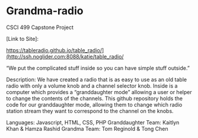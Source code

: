 # Grandma-radio
CSCI 499 Capstone Project

[Link to Site]:

https://tableradio.github.io/table_radio/](http://ssh.noglider.com:8088/katie/table_radio/

“We put the complicated stuff inside so you can have simple stuff outside.”

Description: We have created a radio that is as easy to use as an old table radio with only a volume knob and a channel selector knob. Inside is a computer which provides a “granddaughter mode” allowing a user or helper to change the contents of the channels. This github repository holds the code for our granddaughter mode, allowing them to change which radio station stream they want to correspond to the channel on the knobs. 

Languages: Javascript, HTML, CSS, PHP
Granddaughter Team: Kaitlyn Khan & Hamza Rashid
Grandma Team: Tom Reginold & Tong Chen
